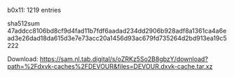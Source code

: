 b0x11: 1219 entries

sha512sum 47addcc8106bd8cf9d4fad11b7fdf6aadad234dd2906b928adf8a1361ca4a6ead3e26dad18da615d3e7e73acc20a1456d93ac679fd735264d2bd913ea19c5222


 Download: https://sam.nl.tab.digital/s/oZRKz5So2B8gbzY/download?path=%2Fdxvk-caches%2FDEVOUR&files=DEVOUR.dxvk-cache.tar.xz

